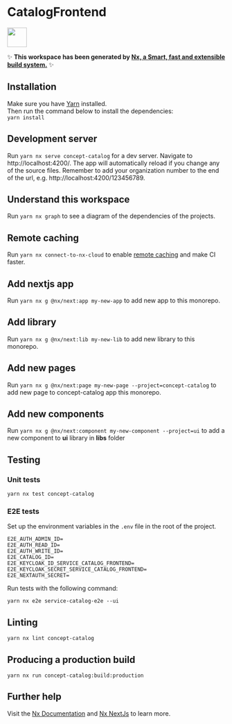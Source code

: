 # CatalogFrontend

<a alt="Nx logo" href="https://nx.dev" target="_blank" rel="noreferrer"><img src="https://raw.githubusercontent.com/nrwl/nx/master/images/nx-logo.png" width="45"></a>

✨ **This workspace has been generated by [Nx, a Smart, fast and extensible build system.](https://nx.dev)** ✨

## Installation

Make sure you have [Yarn](https://yarnpkg.com/getting-started/install) installed.  
Then run the command below to install the dependencies:  
`yarn install`

## Development server

Run `yarn nx serve concept-catalog` for a dev server. Navigate to http://localhost:4200/. The app will automatically reload if you change any of the source files. Remember to add your organization number to the end of the url, e.g. http://localhost:4200/123456789.

## Understand this workspace

Run `yarn nx graph` to see a diagram of the dependencies of the projects.

## Remote caching

Run `yarn nx connect-to-nx-cloud` to enable [remote caching](https://nx.app) and make CI faster.

## Add nextjs app

Run `yarn nx g @nx/next:app my-new-app` to add new app to this monorepo.

## Add library

Run `yarn nx g @nx/next:lib my-new-lib` to add new library to this monorepo.

## Add new pages

Run `yarn nx g @nx/next:page my-new-page --project=concept-catalog` to add new page to concept-catalog app this monorepo.

## Add new components

Run `yarn nx g @nx/next:component my-new-component --project=ui` to add a new component to **ui** library in **libs** folder

## Testing

### Unit tests

```
yarn nx test concept-catalog
```

### E2E tests

Set up the environment variables in the `.env` file in the root of the project.

```
E2E_AUTH_ADMIN_ID=
E2E_AUTH_READ_ID=
E2E_AUTH_WRITE_ID=
E2E_CATALOG_ID=
E2E_KEYCLOAK_ID_SERVICE_CATALOG_FRONTEND=
E2E_KEYCLOAK_SECRET_SERVICE_CATALOG_FRONTEND=
E2E_NEXTAUTH_SECRET=
```

Run tests with the following command:

```
yarn nx e2e service-catalog-e2e --ui
```

## Linting

```
yarn nx lint concept-catalog
```

## Producing a production build

```
yarn nx run concept-catalog:build:production
```

## Further help

Visit the [Nx Documentation](https://nx.dev) and [Nx NextJs](https://nx.dev/packages/next) to learn more.
